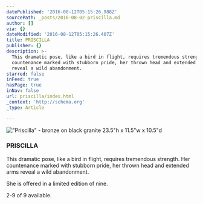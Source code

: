 ```yaml
---
datePublished: '2016-08-12T05:15:26.988Z'
sourcePath: _posts/2016-08-02-priscilla.md
author: []
via: {}
dateModified: '2016-08-12T05:15:26.407Z'
title: PRISCILLA
publisher: {}
description: >-
  This dramatic pose, like a bird in flight, requires tremendous strength. Her
  countenance marked with stubborn pride, her thrown head and extended arms
  reveal a wild abandonment.
starred: false
inFeed: true
hasPage: true
inNav: false
url: priscilla/index.html
_context: 'http://schema.org'
_type: Article

---
```

!["Priscilla" - bronze on black granite                                                             23.5"h x 11.5"w x 10.5"d](https://s3-us-west-2.amazonaws.com/the-grid-img/p/9f80d6d9851cd382884b9fa53419220d3d9da3de.jpg)

### **PRISCILLA**

This dramatic pose, like a bird in flight, requires tremendous strength. Her countenance marked with stubborn pride, her thrown head and extended arms reveal a wild abandonment.

She is offered in a limited edition of nine.

2-9 of 9 available.